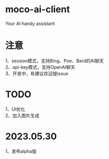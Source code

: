 # moco-ai-client
Your AI handy assistant

# 注意
1、session模式，支持Bing、Poe、Bard的AI聊天  
2、api-key模式，支持OpenAI聊天  
3、开发中，有建议欢迎提issue  


# TODO
1、UI优化  
2、加入图片生成   


# 2023.05.30
1、发布alpha版
